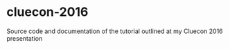 # cluecon-2016
Source code and documentation of the tutorial outlined at my Cluecon 2016 presentation

